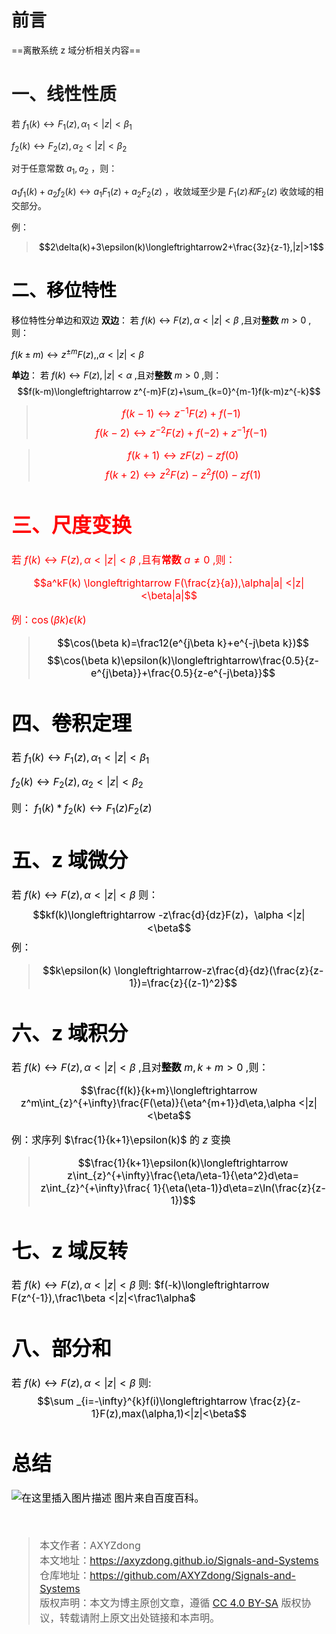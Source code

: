 # 前言
==离散系统 z 域分析相关内容==

# 一、线性性质
若
 $f_1(k)  \longleftrightarrow F_1(z),\alpha_1<|z|<\beta_1$

$f_2(k)  \longleftrightarrow F_2(z),\alpha_2<|z|<\beta_2$

对于任意常数 $a_1,a_2$ ，则：

$a_1f_1(k)+a_2f_2(k)  \longleftrightarrow a_1F_1(z)+a_2F_2(z)$ ，收敛域至少是 $F_1(z)和 F_2(z)$ 收敛域的相交部分。

例：
><font color=black>$$2\delta(k)+3\epsilon(k)\longleftrightarrow2+\frac{3z}{z-1},|z|>1$$
# 二、移位特性
移位特性分单边和双边
**双边**：
若
 $f (k)  \longleftrightarrow F (z),\alpha <|z|<\beta$ ,且对**整数** $m>0$ ,则：

$f(k\pm m) \longleftrightarrow z^{\pm m}F(z),,\alpha <|z|<\beta$

**单边**：
若
 $f (k)  \longleftrightarrow F (z),|z|<\alpha$ ,且对**整数** $m>0$ ,则：
$$f(k-m)\longleftrightarrow z^{-m}F(z)+\sum_{k=0}^{m-1}f(k-m)z^{-k}$$

><font color=red size=3>$$f(k-1)\longleftrightarrow z^{-1}F(z)+f(-1)$$
>$$f(k-2)\longleftrightarrow z^{-2}F(z)+f(-2)+z^{-1}f(-1)$$

><font color=red size=3>$$f(k+1)\longleftrightarrow zF(z)-zf(0)$$
>$$f(k+2)\longleftrightarrow z^{2}F(z)-z^2f(0)-zf(1)$$

# 三、尺度变换
若
 $f (k)  \longleftrightarrow F (z),\alpha <|z|<\beta$ ,且有**常数** $a\ne 0$ ,则：

$$a^kF(k) \longleftrightarrow F(\frac{z}{a}),\alpha|a| <|z|<\beta|a|$$

例：$\cos(\beta k)\epsilon(k)$
><font color=black>$$\cos(\beta k)=\frac12(e^{j\beta k}+e^{-j\beta k})$$
$$\cos(\beta k)\epsilon(k)\longleftrightarrow\frac{0.5}{z-e^{j\beta}}+\frac{0.5}{z-e^{-j\beta}}$$
# 四、卷积定理
若
 $f_1(k)  \longleftrightarrow F_1(z),\alpha_1<|z|<\beta_1$

$f_2(k)  \longleftrightarrow F_2(z),\alpha_2<|z|<\beta_2$

则：
$f_1(k)*f_2(k)\longleftrightarrow F_1(z)F_2(z)$
# 五、z 域微分
若
 $f (k)  \longleftrightarrow F (z),\alpha <|z|<\beta$
 则：
 $$kf(k)\longleftrightarrow -z\frac{d}{dz}F(z)，\alpha <|z|<\beta$$
例：
><font color=black>$$k\epsilon(k) \longleftrightarrow-z\frac{d}{dz}(\frac{z}{z-1})=\frac{z}{(z-1)^2}$$
# 六、z 域积分
若
 $f (k)  \longleftrightarrow F (z),\alpha <|z|<\beta$ ,且对**整数** $m,k+m>0$ ,则：

$$\frac{f(k)}{k+m}\longleftrightarrow z^m\int_{z}^{+\infty}\frac{F(\eta)}{\eta^{m+1}}d\eta,\alpha <|z|<\beta$$

例：求序列 $\frac{1}{k+1}\epsilon(k)$ 的 $z$ 变换

><font color=black>$$\frac{1}{k+1}\epsilon(k)\longleftrightarrow z\int_{z}^{+\infty}\frac{\eta/\eta-1}{\eta^2}d\eta= z\int_{z}^{+\infty}\frac{ 1}{\eta(\eta-1)}d\eta=z\ln(\frac{z}{z-1})$$

# 七、z 域反转
若
 $f (k)  \longleftrightarrow F (z),\alpha <|z|<\beta$ 
则:
$f(-k)\longleftrightarrow F(z^{-1}),\frac1\beta <|z|<\frac1\alpha$
# 八、部分和
若
 $f (k)  \longleftrightarrow F (z),\alpha <|z|<\beta$ 
则:
$$\sum _{i=-\infty}^{k}f(i)\longleftrightarrow \frac{z}{z-1}F(z),max(\alpha,1)<|z|<\beta$$
# 总结
![在这里插入图片描述](https://img-blog.csdnimg.cn/20200503184207708.png?x-oss-process=image/watermark,type_ZmFuZ3poZW5naGVpdGk,shadow_10,text_aHR0cHM6Ly9ibG9nLmNzZG4ubmV0L3FxXzQzMzI4MzEz,size_16,color_FFFFFF,t_70#pic_center)
图片来自百度百科。

<br>

>本文作者：AXYZdong <br>
>本文地址：https://axyzdong.github.io/Signals-and-Systems<br>
>仓库地址：https://github.com/AXYZdong/Signals-and-Systems<br>
>版权声明：本文为博主原创文章，遵循 [CC 4.0 BY-SA](http://creativecommons.org/licenses/by-sa/4.0/) 版权协议，转载请附上原文出处链接和本声明。